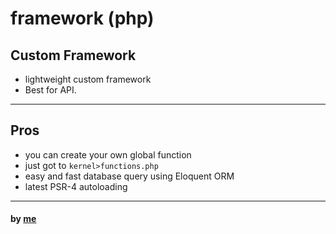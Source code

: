# framework (php)
Custom Framework
---
* lightweight custom framework
* Best for API.
---
## Pros
 - you can create your own global function
 - just got to ```kernel>functions.php```
 - easy and fast database query using Eloquent ORM
 - latest PSR-4 autoloading
 ---
 #### by [me](nincas21@gmail.com)
